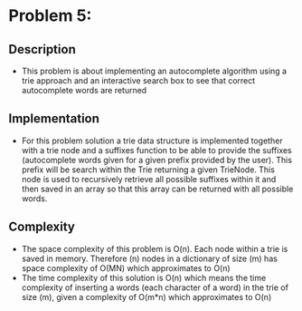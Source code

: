 # Problem 5:

## Description
* This problem is about implementing an autocomplete algorithm using a trie approach and an interactive search box to see 
that correct autocomplete words are returned

## Implementation
* For this problem solution a trie data structure is implemented together with a trie node  and a suffixes function to be able 
to provide the suffixes (autocomplete words given for a given prefix provided by the user). This prefix will be search within 
the Trie returning a given TrieNode. This node is used to recursively retrieve all possible suffixes within it and then saved in an array
so that this array can be returned with all possible words.

## Complexity
* The space complexity of this problem is O(n). Each node within a trie is saved in memory. Therefore (n) nodes in a dictionary 
of size (m) has space complexity of O(MN) which approximates to O(n)
* The time complexity of this solution is O(n) which means the time complexity of inserting a words (each character of a word) 
in the trie of size (m), given a complexity of O(m*n) which approximates to O(n)